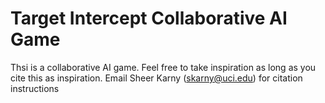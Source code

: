 <h1>
Target Intercept Collaborative AI Game
</h1>

Thsi is a collaborative AI game. Feel free to take inspiration as long as you cite this as inspiration. Email Sheer Karny (skarny@uci.edu) for citation instructions
